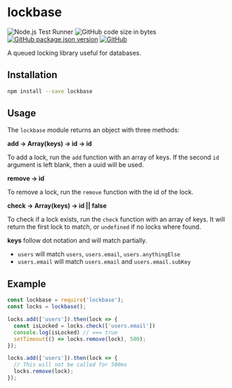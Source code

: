 # lockbase
![Node.js Test Runner](https://github.com/markwylde/lockbase/workflows/Node.js%20Test%20Runner/badge.svg)
![GitHub code size in bytes](https://img.shields.io/github/languages/code-size/markwylde/lockbase)
[![GitHub package.json version](https://img.shields.io/github/package-json/v/markwylde/lockbase)](https://github.com/markwylde/lockbase/releases)
[![GitHub](https://img.shields.io/github/license/markwylde/lockbase)](https://github.com/markwylde/lockbase/blob/master/LICENSE)

A queued locking library useful for databases.

## Installation
```bash
npm install --save lockbase
```

## Usage
The `lockbase` module returns an object with three methods:

**add -> Array(keys) -> id -> id**

To add a lock, run the `add` function with an array of keys. If the second `id` argument
is left blank, then a uuid will be used.

**remove -> id**

To remove a lock, run the `remove` function with the id of the lock.

**check -> Array(keys) -> id || false**

To check if a lock exists, run the `check` function with an array of keys. It will return
the first lock to match, or `undefined` if no locks where found.

**keys** follow dot notation and will match partially.

- `users` will match `users`, `users.email`, `users.anythingElse`
- `users.email` will match `users.email` and `users.email.subKey`

## Example
```javascript
const lockbase = require('lockbase');
const locks = lockbase();

locks.add(['users']).then(lock => {
  const isLocked = locks.check(['users.email'])
  console.log(isLocked) // === true
  setTimeout(() => locks.remove(lock), 500);
});

locks.add(['users']).then(lock => {
  // This will not be called for 500ms
  locks.remove(lock);
});
```
